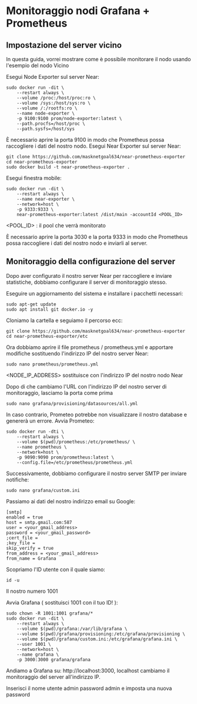 # Monitoraggio nodi Grafana + Prometheus

## Impostazione del server vicino

In questa guida, vorrei mostrare come è possibile monitorare il nodo usando l'esempio del nodo Vicino

Esegui Node Exporter sul server Near:

```
sudo docker run -dit \
    --restart always \
    --volume /proc:/host/proc:ro \
    --volume /sys:/host/sys:ro \
    --volume /:/rootfs:ro \
    --name node-exporter \
    -p 9100:9100 prom/node-exporter:latest \
    --path.procfs=/host/proc \
    --path.sysfs=/host/sys
```

È necessario aprire la porta 9100 in modo che Prometheus possa raccogliere i dati del nostro nodo.
Esegui Near Exporter sul server Near:

```
git clone https://github.com/masknetgoal634/near-prometheus-exporter
cd near-prometheus-exporter
sudo docker build -t near-prometheus-exporter .
```

Esegui finestra mobile:

```
sudo docker run -dit \
    --restart always \
    --name near-exporter \
    --network=host \
    -p 9333:9333 \
    near-prometheus-exporter:latest /dist/main -accountId <POOL_ID>
 ```   
    
<POOL_ID> : il pool che verrà monitorato

È necessario aprire la porta 3030 e la porta 9333 in modo che Prometheus possa raccogliere i dati del nostro nodo e inviarli al server.

## Monitoraggio della configurazione del server

Dopo aver configurato il nostro server Near per raccogliere e inviare statistiche, dobbiamo configurare il server di monitoraggio stesso.

Eseguire un aggiornamento del sistema e installare i pacchetti necessari:

```
sudo apt-get update
sudo apt install git docker.io -y
```

Cloniamo la cartella e seguiamo il percorso ecc:

```
git clone https://github.com/masknetgoal634/near-prometheus-exporter
cd near-prometheus-exporter/etc
```

Ora dobbiamo aprire il file prometheus / prometheus.yml e apportare modifiche sostituendo l'indirizzo IP del nostro server Near:
```
sudo nano prometheus/prometheus.yml
```
<NODE_IP_ADDRESS> sostituisce con l'indirizzo IP del nostro nodo Near


Dopo di che cambiamo l'URL con l'indirizzo IP del nostro server di monitoraggio, lasciamo la porta come prima

```
sudo nano grafana/provisioning/datasources/all.yml
```

In caso contrario, Prometeo potrebbe non visualizzare il nostro database e genererà un errore.
Avvia Prometeo:

```
sudo docker run -dti \
    --restart always \
    --volume $(pwd)/prometheus:/etc/prometheus/ \
    --name prometheus \
    --network=host \
    -p 9090:9090 prom/prometheus:latest \
    --config.file=/etc/prometheus/prometheus.yml
```

Successivamente, dobbiamo configurare il nostro server SMTP per inviare notifiche:

```
sudo nano grafana/custom.ini
```

Passiamo ai dati del nostro indirizzo email su Google:
```
[smtp]
enabled = true
host = smtp.gmail.com:587 
user = <your_gmail_address>
password = <your_gmail_password>
;cert_file =
;key_file =
skip_verify = true
from_address = <your_gmail_address>
from_name = Grafana
```
Scopriamo l'ID utente con il quale siamo:

```
id -u
```

Il nostro numero 1001

Avvia Grafana ( sostituisci 1001 con il tuo ID! ):

```
sudo chown -R 1001:1001 grafana/*
sudo docker run -dit \
    --restart always \
    --volume $(pwd)/grafana:/var/lib/grafana \
    --volume $(pwd)/grafana/provisioning:/etc/grafana/provisioning \
    --volume $(pwd)/grafana/custom.ini:/etc/grafana/grafana.ini \
    --user 1001 \
    --network=host \
    --name grafana \
    -p 3000:3000 grafana/grafana
```    
Andiamo a Grafana su: http://localhost:3000, localhost cambiamo il monitoraggio del server all'indirizzo IP.

Inserisci il nome utente admin password admin e imposta una nuova password

